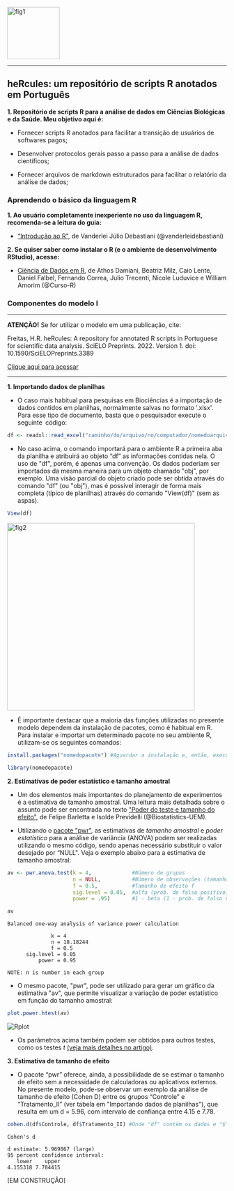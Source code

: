 <div style="display: inline_block"><br>
  <img align="center" alt="fig1" height="120" width="120" src="https://avatars.githubusercontent.com/u/91353422?v=4">
</div>

------------------------------------------------------------------------------------------------------------------------------
## heRcules: um repositório de scripts R anotados em Português

**1. Repositório de scripts R para a análise de dados em Ciências Biológicas e da Saúde. Meu objetivo aqui é:**

- Fornecer scripts R anotados para facilitar a transição de usuários de softwares pagos;

- Desenvolver protocolos gerais passo a passo para a análise de dados científicos;

- Fornecer arquivos de markdown estruturados para facilitar o relatório da análise de dados;

### Aprendendo o básico da linguagem R

**1. Ao usuário completamente inexperiente no uso da linguagem R, recomenda-se a leitura do guia:**

- [“Introdução ao R"](https://vanderleidebastiani.github.io/tutoriais/Introducao_ao_R.html), de Vanderlei Júlio Debastiani (@vanderleidebastiani)

**2. Se quiser saber como instalar o R (e o ambiente de desenvolvimento RStudio), acesse:**

- [Ciência de Dados em R](https://livro.curso-r.com/1-1-instalacao-do-r.html), de Athos Damiani, Beatriz Milz, Caio Lente, Daniel Falbel, Fernando Correa, Julio Trecenti, Nicole Luduvice e William Amorim (@Curso-R)

### Componentes do modelo I

------------------------------------------------------------------------------------------------------------------------------

**ATENÇÃO!** Se for utilizar o modelo em uma publicação, cite:

Freitas, H.R. heRcules: A repository for annotated R scripts in Portuguese for scientific data analysis. SciELO Preprints. 2022. Version 1. doi: 10.1590/SciELOPreprints.3389

[Clique aqui para acessar](https://doi.org/10.1590/SciELOPreprints.3389)

------------------------------------------------------------------------------------------------------------------------------

**1. Importando dados de planilhas**

- O caso mais habitual para pesquisas em Biociências é a importação de dados contidos em planilhas, normalmente salvas no formato '.xlsx'. Para esse tipo de documento, basta que o pesquisador execute o seguinte código:

```R
df <- readxl::read_excel("caminho/do/arquivo/no/computador/nomedoarquivo.xlsx")
```

- No caso acima, o comando importará para o ambiente R a primeira aba da planilha e atribuirá ao objeto “df” as informações contidas nela. O uso de "df", porém, é apenas uma convenção. Os dados poderiam ser importados da mesma maneira para um objeto chamado "obj", por exemplo. Uma visão parcial do objeto criado pode ser obtida através do comando "df" (ou "obj"), mas é possível interagir de forma mais completa (típico de planilhas) através do comando "View(df)" (sem as aspas).

```R
View(df)
```

<img align="center" width="430" alt="fig2" src="https://user-images.githubusercontent.com/91353422/149055241-8d88e999-11d5-47e8-83f2-84c47ef69488.png">

- É importante destacar que a maioria das funções utilizadas no presente modelo dependem da instalação de pacotes, como é habitual em R. Para instalar e importar um determinado pacote no seu ambiente R, utilizam-se os seguintes comandos:

```R
install.packages("nomedopacote") #Aguardar a instalação e, então, executar:

library(nomedopacote)
```

**2. Estimativas de poder estatístico e tamanho amostral**

- Um dos elementos mais importantes do planejamento de experimentos é a estimativa de tamanho amostral. Uma leitura mais detalhada sobre o assunto pode ser encontrada no texto ["Poder do teste e tamanho do efeito"](https://biostatistics-uem.github.io/Bio/aula9/effectsize.html), de Felipe Barletta e Isolde Previdelli (@Biostatistics-UEM).

- Utilizando o [pacote "pwr"](https://github.com/heliosdrm/pwr), as estimativas de *tamanho amostral* e *poder estatístico* para a análise de variância (ANOVA) podem ser realizadas utilizando o mesmo código, sendo apenas necessário substituir o valor desejado por “NULL". Veja o exemplo abaixo para a estimativa de tamanho amostral:

```R
av <- pwr.anova.test(k = 4,             #Número de grupos 
                     n = NULL,          #Número de observações (tamanho amostral) 
                     f = 0.5,           #Tamanho de efeito f 
                     sig.level = 0.05,  #alfa (prob. de falso positivo) 
                     power = .95)       #1 - beta (1 - prob. de falso negativo)

av
```

```
Balanced one-way analysis of variance power calculation 

              k = 4
              n = 18.18244
              f = 0.5
      sig.level = 0.05
          power = 0.95

NOTE: n is number in each group
```

- O mesmo pacote, "pwr", pode ser utilizado para gerar um gráfico da estimativa "av", que permite visualizar a variação de poder estatístico em função do tamanho amostral:

```R
plot.power.htest(av)
```

![Rplot](https://user-images.githubusercontent.com/91353422/149058642-1f695017-31d4-414b-9634-d9e065337664.png)

- Os parâmetros acima também podem ser obtidos para outros testes, como os testes *t* [(veja mais detalhes no artigo)](https://doi.org/10.1590/SciELOPreprints.3389). 

**3. Estimativa de tamanho de efeito**

- O pacote “pwr” oferece, ainda, a possibilidade de se estimar o tamanho de efeito sem a necessidade de calculadoras ou aplicativos externos. No presente modelo, pode-se observar um exemplo da análise de tamanho de efeito (Cohen D) entre os grupos “Controle” e “Tratamento_II” (ver tabela em "Importando dados de planilhas"), que resulta em um d = 5.96, com intervalo de confiança entre 4.15 e 7.78.

```R
cohen.d(df$Controle, df$Tratamento_II) #Onde "df" contém os dados e "$" indexa as colunas (ex.: "Controle")
```

```
Cohen's d

d estimate: 5.969867 (large)
95 percent confidence interval:
   lower    upper 
4.155318 7.784415 
```

[EM CONSTRUÇÃO]
